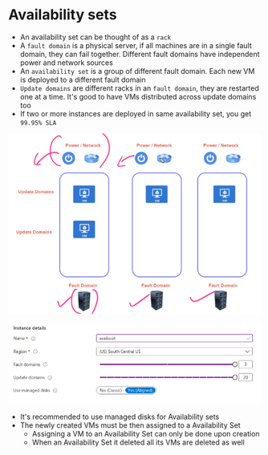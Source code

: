 # Availability sets

- An availability set can be thought of as a `rack`
- A `fault domain` is a physical server, if all machines are in a single fault domain, they can fail together. Different fault domains have independent power and network sources
- An `availability set` is a group of different fault domain. Each new VM is deployed to a different fault domain
- `Update domains` are different racks in an `fault domain`, they are restarted one at a time. It's good to have VMs distributed across update domains too
- If two or more instances are deployed in same availability set, you get `99.95% SLA`

![Availability Sets](../images/availability-set.png)

![Availability Sets](../images/availability-set-resource.png)

- It's recommended to use managed disks for Availability sets
- The newly created VMs must be then assigned to a Availability Set
  - Assigning a VM to an Availability Set can only be done upon creation
  - When an Availability Set it deleted all its VMs are deleted as well
